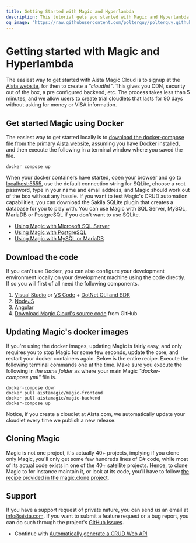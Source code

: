 ```yaml
---
title: Getting Started with Magic and Hyperlambda
description: This tutorial gets you started with Magic and Hyperlambda, helping you install it locally, using either Docker or the source code directly, for then to walk you through how to automatically generate your HTTP API backend wrapping your SQL database.
og_image: "https://raw.githubusercontent.com/polterguy/polterguy.github.io/master/images/og-getting-started.jpg"
---
```


# Getting started with Magic and Hyperlambda

The easiest way to get started with Aista Magic Cloud is to signup at the [Aista website](https://aista.com), for then
to create a _"cloudlet"_. This gives you CDN, security out of the box, a pre configured backend,
etc. The process takes less than 5 minutes, and we allow users to create trial cloudlets that lasts
for 90 days without asking for money or VISA information.

## Get started Magic using Docker

The easiest way to get started locally is to [download the docker-compose file from the primary Aista website](https://github.com/polterguy/magic/releases/download/v15.3.0/docker-compose.yml), assuming you have [Docker](https://www.docker.com/products/docker-desktop) installed, and then execute the following in a terminal window where you saved the file.

```
docker compose up
```

When your docker containers have started, open your browser and go to [localhost:5555](http://localhost:5555),
use the default connection string for SQLite, choose a root password, type in your name and email address, and Magic
should work out of the box without any hassle. If you want to test Magic's CRUD automation capabilities, you can
download the Sakila SQLite plugin that creates a database for you to play with. You can use Magic with SQL Server,
MySQL, MariaDB or PostgreSQL if you don't want to use SQLite.

* [Using Magic with Microsoft SQL Server](/tutorials/sql-server/)
* [Using Magic with PostgreSQL](/tutorials/postgresql/)
* [Using Magic with MySQL or MariaDB](/tutorials/mysql/)

## Download the code

If you can't use Docker, you can also configure your development environment locally on your
development machine using the code directly. If so you will first of all need the following components.

1. [Visual Studio](https://visualstudio.microsoft.com/downloads/) or [VS Code](https://code.visualstudio.com/download) + [DotNet CLI and SDK](https://dotnet.microsoft.com/download)
2. [NodeJS](https://nodejs.org/en/download/)
3. [Angular](https://angular.io/cli)
4. [Download Magic Cloud's source code](https://github.com/polterguy/magic) from GitHub

## Updating Magic's docker images

If you're using the docker images, updating Magic is fairly easy, and only requires you to stop Magic
for some few seconds, update the core, and restart your docker containers again. Below is the entire
recipe. Execute the following terminal commands one at the time. Make sure you execute the following
in _the same folder_ as where your main Magic _"docker-compose.yml"_ file is.

```
docker-compose down
docker pull aistamagic/magic-frontend
docker pull aistamagic/magic-backend
docker-compose up
```

Notice, if you create a cloudlet at Aista.com, we automatically update your cloudlet every time
we publish a new release.

## Cloning Magic

Magic is not one project, it's actually 40+ projects, implying if you clone only Magic,
you'll only get some few hundreds lines of C# code, while most of its actual code exists in one
of the 40+ satellite projects. Hence, to clone Magic to for instance maintain it, or look at its
code, you'll have to follow [the recipe provided in the magic.clone project](/documentation/magic.clone/).

## Support

If you have a support request of private nature, you can send us an
email at [info@aista.com](mailto:info@aista.com). If you want to submit a
feature request or a bug report, you can do such through the project's
[GitHub Issues](https://github.com/polterguy/magic/issues).

* Continue with [Automatically generate a CRUD Web API](/tutorials/database-crud/)

